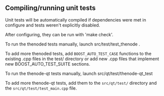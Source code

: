 Compiling/running unit tests
------------------------------------

Unit tests will be automatically compiled if dependencies were met in configure
and tests weren't explicitly disabled.

After configuring, they can be run with 'make check'.

To run the thenoded tests manually, launch src/test/test_thenode .

To add more thenoded tests, add `BOOST_AUTO_TEST_CASE` functions to the existing
.cpp files in the test/ directory or add new .cpp files that
implement new BOOST_AUTO_TEST_SUITE sections.

To run the thenode-qt tests manually, launch src/qt/test/thenode-qt_test

To add more thenode-qt tests, add them to the `src/qt/test/` directory and
the `src/qt/test/test_main.cpp` file.
